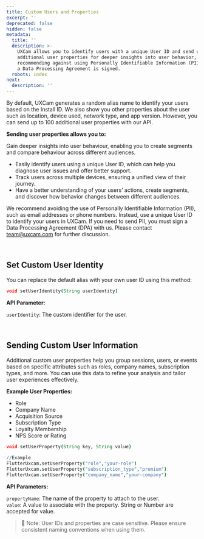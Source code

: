 ```yaml
---
title: Custom Users and Properties
excerpt: ''
deprecated: false
hidden: false
metadata:
  title: ''
  description: >-
    UXCam allows you to identify users with a unique User ID and send up to 100
    additional user properties for deeper insights into user behavior, while
    recommending against using Personally Identifiable Information (PII) unless
    a Data Processing Agreement is signed.
  robots: index
next:
  description: ''
---
```

By default, UXCam generates a random alias name to identify your users based on the Install ID. We also show you other properties about the user such as location, device used, network type, and app version. However, you can send up to 100 additional user properties with our API.

**Sending user properties allows you to:**

Gain deeper insights into user behaviour, enabling you to create segments and compare behaviour across different audiences.

* Easily identify users using a unique User ID, which can help you diagnose user issues and offer better support.
* Track users across multiple devices, ensuring a unified view of their journey.
* Have a better understanding of your users’ actions, create segments, and discover how behavior changes between different audiences.

We recommend avoiding the use of Personally Identifiable Information (PII), such as email addresses or phone numbers. Instead, use a unique User ID to identify your users in UXCam. If you need to send PII, you must sign a Data Processing Agreement (DPA) with us. Please contact [team@uxcam.com](mailto:team@uxcam.com) for further discussion.

<br />

## Set Custom User Identity

You can replace the default alias with your own user ID using this method:

```coffeescript Flutter
void setUserIdentity(String userIdentity)
```

**API Parameter:**

`userIdentity`: The custom identifier for the user.

<br />

## Sending Custom User Information

Additional custom user properties help you group sessions, users, or events based on specific attributes such as roles, company names, subscription types, and more. You can use this data to refine your analysis and tailor user experiences effectively.

**Example User Properties:**

* Role
* Company Name
* Acquisition Source
* Subscription Type
* Loyalty Membership
* NPS Score or Rating

```coffeescript Flutter
void setUserProperty(String key, String value)
    
//Example
FlutterUxcam.setUserProperty("role","your-role")
FlutterUxcam.setUserProperty("subscription_type","premium")
FlutterUxcam.setUserProperty("company_name","your-company")
```

**API Parameters:**

`propertyName`: The name of the property to attach to the user.\
`value`: A value to associate with the property. String or Number are accepted for value.

> 🚧 Note: User IDs and properties are case sensitive. Please ensure consistent naming conventions when using them.

